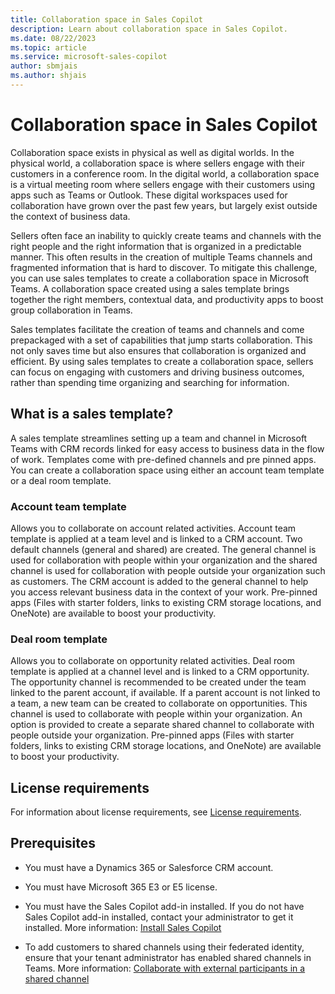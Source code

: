 ```yaml
---
title: Collaboration space in Sales Copilot
description: Learn about collaboration space in Sales Copilot.
ms.date: 08/22/2023
ms.topic: article
ms.service: microsoft-sales-copilot
author: sbmjais
ms.author: shjais
---
```


# Collaboration space in Sales Copilot

Collaboration space exists in physical as well as digital worlds. In the physical world, a collaboration space is where sellers engage with their customers in a conference room. In the digital world, a collaboration space is a virtual meeting room where sellers engage with their customers using apps such as Teams or Outlook. These digital workspaces used for collaboration have grown over the past few years, but largely exist outside the context of business data.

Sellers often face an inability to quickly create teams and channels with the right people and the right information that is organized in a predictable manner. This often results in the creation of multiple Teams channels and fragmented information that is hard to discover. To mitigate this challenge, you can use sales templates to create a collaboration space in Microsoft Teams. A collaboration space created using a sales template brings together the right members, contextual data, and productivity apps to boost group collaboration in Teams.

Sales templates facilitate the creation of teams and channels and come prepackaged with a set of capabilities that jump starts collaboration. This not only saves time but also ensures that collaboration is organized and efficient. By using sales templates to create a collaboration space, sellers can focus on engaging with customers and driving business outcomes, rather than spending time organizing and searching for information.

## What is a sales template?

A sales template streamlines setting up a team and channel in Microsoft Teams with CRM records linked for easy access to business data in the flow of work. Templates come with pre-defined channels and pre pinned apps. You can create a collaboration space using either an account team template or a deal room template.

### Account team template

Allows you to collaborate on account related activities. Account team template is applied at a team level and is linked to a CRM account. Two default channels (general and shared) are created. The general channel is used for collaboration with people within your organization and the shared channel is used for collaboration with people outside your organization such as customers. The CRM account is added to the general channel to help you access relevant business data in the context of your work. Pre-pinned apps (Files with starter folders, links to existing CRM storage locations, and OneNote) are available to boost your productivity.

### Deal room template

Allows you to collaborate on opportunity related activities. Deal room template is applied at a channel level and is linked to a CRM opportunity. The opportunity channel is recommended to be created under the team linked to the parent account, if available. If a parent account is not linked to a team, a new team can be created to collaborate on opportunities. This channel is used to collaborate with people within your organization. An option is provided to create a separate shared channel to collaborate with people outside your organization. Pre-pinned apps (Files with starter folders, links to existing CRM storage locations, and OneNote) are available to boost your productivity.

## License requirements

For information about license requirements, see [License requirements](introduction.md#license-requirements).

## Prerequisites

- You must have a Dynamics 365 or Salesforce CRM account.

- You must have Microsoft 365 E3 or E5 license.

- You must have the Sales Copilot add-in installed. If you do not have Sales Copilot add-in installed, contact your administrator to get it installed. More information: [Install Sales Copilot](install-viva-sales.md)

- To add customers to shared channels using their federated identity, ensure that your tenant administrator has enabled shared channels in Teams. More information: [Collaborate with external participants in a shared channel](/microsoft-365/solutions/collaborate-teams-direct-connect?view=o365-worldwide&preserve-view=true)